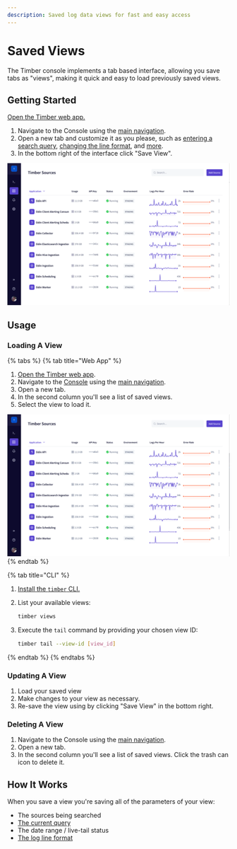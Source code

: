```yaml
---
description: Saved log data views for fast and easy access
---
```


# Saved Views

The Timber console implements a tab based interface, allowing you save tabs as "views", making it quick and easy to load previously saved views.

## Getting Started

[Open the Timber web app.](https://app.timber.io)

1. Navigate to the Console using the [main navigation](../clients/web-app/#2-main-navigation).
2. Open a new tab and customize it as you please, such as [entering a search query](live-tailing.md#query-syntax), [changing the line format](live-tailing.md#changing-the-log-line-format), and [more](live-tailing.md).
3. In the bottom right of the interface click "Save View".

![](../.gitbook/assets/saved_views.gif)

## Usage

### Loading A View

{% tabs %}
{% tab title="Web App" %}
1. [Open the Timber web app](https://app.timber.io).
2. Navigate to the [Console](../clients/web-app/#the-console) using the [main navigation](../clients/web-app/#2-main-navigation).
3. Open a new tab.
4. In the second column you'll see a list of saved views.
5. Select the view to load it.

![](../.gitbook/assets/loading_saved_view.gif)
{% endtab %}

{% tab title="CLI" %}
1. [Install the `timber` CLI.](../clients/cli/#installation)
2. List your available views:  


   ```bash
   timber views
   ```

3. Execute the `tail` command by providing your chosen view ID:  


   ```bash
   timber tail --view-id [view_id]
   ```
{% endtab %}
{% endtabs %}

### Updating A View

1. Load your saved view
2. Make changes to your view as necessary.
3. Re-save the view using by clicking "Save View" in the bottom right.

### Deleting A View

1. Navigate to the Console using the [main navigation](../clients/web-app/#2-main-navigation).
2. Open a new tab.
3. In the second column you'll see a list of saved views. Click the trash can icon to delete it.

## How It Works

When you save a view you're saving all of the parameters of your view:

* The sources being searched
* [The current query](live-tailing.md#query-syntax)
* The date range / live-tail status
* [The log line format](live-tailing.md#changing-the-log-line-format)

